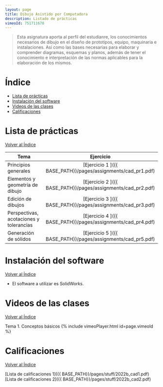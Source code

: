 ```yaml
---
layout: page
title: Dibujo Asistido por Computadora
description: Listado de prácticas
vimeoId: 751711678
---
```


> Esta asignatura aporta al perfil del estudianre, los conocimientos necesarios de dibujo en el diseño de prototipos, equipo, maquinaria e instalaciones. Así como las bases necesarias para elaborar y comprender diagramas, esquemas y planos, además de tener el conocimiento e interpretación de las normas aplicables para la elaboración de los mismos.

# Índice
- [Lista de prácticas](#lista-de-prácticas)
- [Instalación del software](#instalación-del-software)
- [Videos de las clases](#videos-de-las-clases)
- [Calificaciones](#calificaciones)


# Lista de prácticas
[Volver al Índice](#índice)

|Tema                                    |Ejercicio       |
|----------------------------------------|:--------------:|
|Principios generales                    |[Ejercicio 1 ]({{ BASE_PATH}}/pages/assignments/cad_pr1.pdf)|
|Elementos y geometría de dibujo         |[Ejercicio 2 ]({{ BASE_PATH}}/pages/assignments/cad_pr2.pdf)|
|Edición de dibujos                      |[Ejercicio 3 ]({{ BASE_PATH}}/pages/assignments/cad_pr3.pdf)|
|Perspectivas, acotaciones y tolerancias |[Ejercicio 4 ]({{ BASE_PATH}}/pages/assignments/cad_pr4.pdf)|
|Generación de sólidos                   |[Ejercicio 5 ]({{ BASE_PATH}}/pages/assignments/cad_pr5.pdf)|

# Instalación del software
[Volver al Índice](#índice)

- El software a utilizar es SolidWorks.

# Videos de las clases
[Volver al Índice](#índice)

Tema 1. Conceptos básicos
{% include vimeoPlayer.html id=page.vimeoId %}

# Calificaciones
[Volver al Índice](#índice)

[Lista de calificaciones 1]({{ BASE_PATH}}/pages/stuff/2022b_cad1.pdf)
[Lista de calificaciones 2]({{ BASE_PATH}}/pages/stuff/2022b_cad2.pdf)

<!-- Note: this is how to write a comment in HTML. Everything in here won't show up on your webpage.-->

<!--
To increase the size of the title, use fewer # in front of the paper title.
To decrease the size of the title, use more #. 
To remove the italics, remove the * before and after the description
To remove the underline from the title, remove the <u> tags (<u> and </u>)
-->
